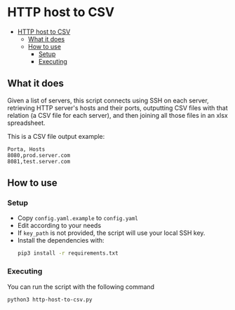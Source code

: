 # HTTP host to CSV

- [HTTP host to CSV](#http-host-to-csv)
  - [What it does](#what-it-does)
  - [How to use](#how-to-use)
    - [Setup](#setup)
    - [Executing](#executing)

## What it does

Given a list of servers, this script connects using SSH on each server, retrieving HTTP server's hosts and their ports, outputting CSV files with that relation (a CSV file for each server), and then joining all those files in an xlsx spreadsheet.

This is a CSV file output example:
```csv
Porta, Hosts
8080,prod.server.com
8081,test.server.com
```

## How to use

### Setup

- Copy `config.yaml.example` to `config.yaml`
- Edit according to your needs
- If `key_path` is not provided, the script will use your local SSH key.
- Install the dependencies with:
    ```bash
    pip3 install -r requirements.txt
    ```


### Executing

You can run the script with the following command

```bash
python3 http-host-to-csv.py
```

